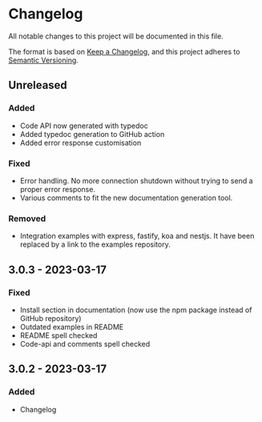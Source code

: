 # Changelog

All notable changes to this project will be documented in this file.

The format is based on [Keep a Changelog](https://keepachangelog.com/en/1.0.0/),
and this project adheres to [Semantic Versioning](https://semver.org/spec/v2.0.0.html).

## Unreleased

### Added
- Code API now generated with typedoc
- Added typedoc generation to GitHub action
- Added error response customisation

### Fixed
- Error handling. No more connection shutdown without trying to send a proper error response.
- Various comments to fit the new documentation generation tool.

### Removed
- Integration examples with express, fastify, koa and nestjs. It have been replaced by a link to
  the examples repository.

## 3.0.3 - 2023-03-17
### Fixed
- Install section in documentation (now use the npm package instead of GitHub repository)
- Outdated examples in README
- README spell checked
- Code-api and comments spell checked

## 3.0.2 - 2023-03-17
### Added
- Changelog
